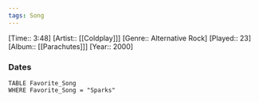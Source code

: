 ```yaml
---
tags: Song  
---
```

[Time:: 3:48]
[Artist:: [[Coldplay]]]
[Genre:: Alternative Rock]
[Played:: 23]
[Album:: [[Parachutes]]]
[Year:: 2000]
### Dates
````dataview
TABLE Favorite_Song
WHERE Favorite_Song = "Sparks"
````